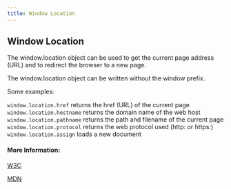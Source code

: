 ```yaml
---
title: Window Location
---
```

## Window Location

The window.location object can be used to get the current page address (URL) and to redirect the browser to a new page.


The window.location object can be written without the window prefix.

Some examples:

`window.location.href` returns the href (URL) of the current page
`window.location.hostname` returns the domain name of the web host
`window.location.pathname` returns the path and filename of the current page
`window.location.protocol` returns the web protocol used (http: or https:)
`window.location.assign` loads a new document

#### More Information:

[W3C](https://www.w3schools.com/js/js_window_location.asp)

[MDN](https://developer.mozilla.org/pt-BR/docs/Web/API/Window/location)
